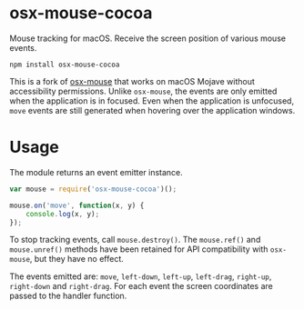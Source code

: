 # osx-mouse-cocoa

Mouse tracking for macOS. Receive the screen position of various mouse events.

    npm install osx-mouse-cocoa

This is a fork of [osx-mouse](https://github.com/kapetan/osx-mouse) that works on macOS Mojave without accessibility permissions. Unlike `osx-mouse`, the events are only emitted when the application is in focused. Even when the application is unfocused, `move` events are still generated when hovering over the application windows.

# Usage

The module returns an event emitter instance.

```javascript
var mouse = require('osx-mouse-cocoa')();

mouse.on('move', function(x, y) {
	console.log(x, y);
});
```

To stop tracking events, call `mouse.destroy()`. The `mouse.ref()` and `mouse.unref()` methods have been retained for API compatibility with `osx-mouse`, but they have no effect.

The events emitted are: `move`, `left-down`, `left-up`, `left-drag`, `right-up`, `right-down` and `right-drag`. For each event the screen coordinates are passed to the handler function.
